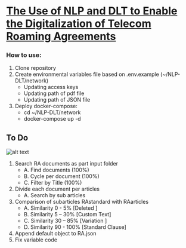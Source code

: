 # [The Use of NLP and DLT to Enable the Digitalization of Telecom Roaming Agreements](https://mentorship.lfx.linuxfoundation.org/project/d8a154c6-41fb-4733-b3c8-df37796e7fa3)
### How to use:
1. Clone repository
2. Create environmental variables file based on .env.example (~/NLP-DLT/network)
    - Updating access keys
    - Updating path of pdf file
    - Updating path of JSON file
3. Deploy docker-compose:
    - cd ~/NLP-DLT/network
    - docker-compose up -d

## To Do
![alt text](https://github.com/sfl0r3nz05/NLP-DLT/blob/main/images/StepByStep.png)
1. Search RA documents as part input folder
    - A. Find documents (100%)
    - B. Cycle per document (100%)
    - C. Filter by Title (100%)
2. Divide each document per articles
    - A. Search by sub articles
3. Comparison of subarticles RAstandard with RAarticles   
    - A. Similarity  0 - 5%   [Deleted ]
    - B. Similarity  5 – 30%  [Custom Text]
    - C. Similarity 30 – 85%  [Variation ]
    - D. Similarity 90 - 100% [Standard Clause]
4. Append default object to RA.json
5. Fix variable code
